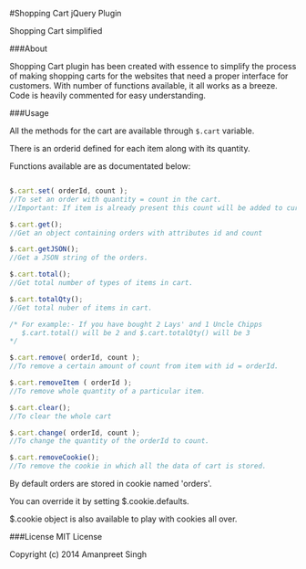#Shopping Cart jQuery Plugin

Shopping Cart simplified

###About

Shopping Cart plugin has been created with essence to simplify the process of making shopping carts for the websites that need a proper interface for customers. With number of functions available, it all works as a breeze.
Code is heavily commented for easy understanding.

###Usage

All the methods for the cart are available through `$.cart` variable.

There is an orderid defined for each item along with its quantity.

Functions available are as documentated below:

```javascript

$.cart.set( orderId, count );
//To set an order with quantity = count in the cart.
//Important: If item is already present this count will be added to current quantity

$.cart.get();
//Get an object containing orders with attributes id and count

$.cart.getJSON();
//Get a JSON string of the orders.

$.cart.total();
//Get total number of types of items in cart.

$.cart.totalQty();
//Get total nuber of items in cart.

/* For example:- If you have bought 2 Lays' and 1 Uncle Chipps
   $.cart.total() will be 2 and $.cart.totalQty() will be 3
*/

$.cart.remove( orderId, count );
//To remove a certain amount of count from item with id = orderId.

$.cart.removeItem ( orderId );
//To remove whole quantity of a particular item.

$.cart.clear();
//To clear the whole cart

$.cart.change( orderId, count );
//To change the quantity of the orderId to count.

$.cart.removeCookie();
//To remove the cookie in which all the data of cart is stored.
```

By default orders are stored in cookie named 'orders'.

You can override it by setting $.cookie.defaults.

$.cookie object is also available to play with cookies all over.

###License
MIT License

Copyright (c) 2014 Amanpreet Singh